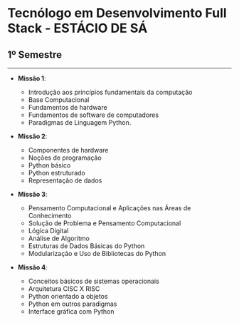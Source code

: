 # Tecnólogo em Desenvolvimento Full Stack - ESTÁCIO DE SÁ

## 1º Semestre
***
- **Missão 1**: 
   <br>

   - Introdução aos princípios fundamentais da computação
   - Base Computacional
   - Fundamentos de hardware
   - Fundamentos de software de computadores
   - Paradigmas de Linguagem Python. 
   
  
- **Missão 2**: 
   <br>

   - Componentes de hardware
   - Noções de programação
   - Python básico
   - Python estruturado
   - Representação de dados
   
- **Missão 3**: 
   <br>

   - Pensamento Computacional e Aplicações nas Áreas de Conhecimento
   - Solução de Problema e Pensamento Computacional
   - Lógica Digital
   - Análise de Algoritmo
   - Estruturas de Dados Básicas do Python
   - Modularização e Uso de Bibliotecas do Python
   
- **Missão 4**: 
   <br>

   - Conceitos básicos de sistemas operacionais
   - Arquitetura CISC X RISC 
   - Python orientado a objetos
   - Python em outros paradigmas
   - Interface gráfica com Python


